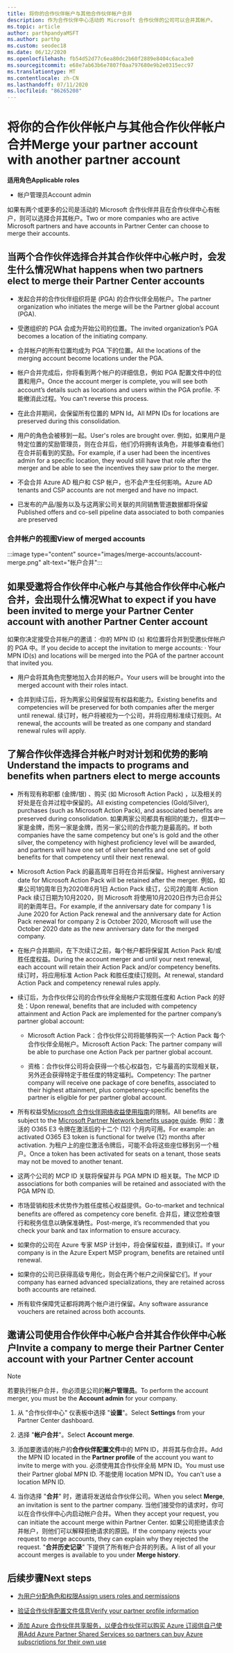 ```yaml
---
title: 将你的合作伙伴帐户与其他合作伙伴帐户合并
description: 作为合作伙伴中心活动的 Microsoft 合作伙伴的公司可以合并其帐户。
ms.topic: article
author: parthpandyaMSFT
ms.author: parthp
ms.custom: seodec18
ms.date: 06/12/2020
ms.openlocfilehash: fb54d52d77c6ea80dc2b60f2889e8404c6aca3e0
ms.sourcegitcommit: e68e7ab63b6e7807f0aa797680e9b2e0315ecc97
ms.translationtype: MT
ms.contentlocale: zh-CN
ms.lasthandoff: 07/11/2020
ms.locfileid: "86265208"
---
```

# <a name="merge-your-partner-account-with-another-partner-account"></a><span data-ttu-id="4dae4-103">将你的合作伙伴帐户与其他合作伙伴帐户合并</span><span class="sxs-lookup"><span data-stu-id="4dae4-103">Merge your partner account with another partner account</span></span>

<span data-ttu-id="4dae4-104">**适用角色**</span><span class="sxs-lookup"><span data-stu-id="4dae4-104">**Applicable roles**</span></span>

- <span data-ttu-id="4dae4-105">帐户管理员</span><span class="sxs-lookup"><span data-stu-id="4dae4-105">Account admin</span></span>

<span data-ttu-id="4dae4-106">如果有两个或更多的公司是活动的 Microsoft 合作伙伴并且在合作伙伴中心有帐户，则可以选择合并其帐户。</span><span class="sxs-lookup"><span data-stu-id="4dae4-106">Two or more companies who are active Microsoft partners and have accounts in Partner Center can choose to merge their accounts.</span></span>

## <a name="what-happens-when-two-partners-elect-to-merge-their-partner-center-accounts"></a><span data-ttu-id="4dae4-107">当两个合作伙伴选择合并其合作伙伴中心帐户时，会发生什么情况</span><span class="sxs-lookup"><span data-stu-id="4dae4-107">What happens when two partners elect to merge their Partner Center accounts</span></span>

- <span data-ttu-id="4dae4-108">发起合并的合作伙伴组织将是 (PGA) 的合作伙伴全局帐户。</span><span class="sxs-lookup"><span data-stu-id="4dae4-108">The partner organization who initiates the merge will be the Partner global account (PGA).</span></span>

- <span data-ttu-id="4dae4-109">受邀组织的 PGA 会成为开始公司的位置。</span><span class="sxs-lookup"><span data-stu-id="4dae4-109">The invited organization’s PGA becomes a location of the initiating company.</span></span>

- <span data-ttu-id="4dae4-110">合并帐户的所有位置均成为 PGA 下的位置。</span><span class="sxs-lookup"><span data-stu-id="4dae4-110">All the locations of the merging account become locations under the PGA.</span></span>

- <span data-ttu-id="4dae4-111">帐户合并完成后，你将看到两个帐户的详细信息，例如 PGA 配置文件中的位置和用户。</span><span class="sxs-lookup"><span data-stu-id="4dae4-111">Once the account merger is complete, you will see both account’s details such as locations and users within the PGA profile.</span></span> <span data-ttu-id="4dae4-112">不能撤消此过程。</span><span class="sxs-lookup"><span data-stu-id="4dae4-112">You can't reverse this process.</span></span>

- <span data-ttu-id="4dae4-113">在此合并期间，会保留所有位置的 MPN Id。</span><span class="sxs-lookup"><span data-stu-id="4dae4-113">All MPN IDs for locations are preserved during this consolidation.</span></span>

- <span data-ttu-id="4dae4-114">用户的角色会被移到一起。</span><span class="sxs-lookup"><span data-stu-id="4dae4-114">User's roles are brought over.</span></span> <span data-ttu-id="4dae4-115">例如，如果用户是特定位置的奖励管理员，则在合并后，他们仍将拥有该角色，并能够查看他们在合并前看到的奖励。</span><span class="sxs-lookup"><span data-stu-id="4dae4-115">For example, if a user had been the incentives admin for a specific location, they would still have that role after the merger and be able to see the incentives they saw prior to the merger.</span></span>

- <span data-ttu-id="4dae4-116">不会合并 Azure AD 租户和 CSP 帐户，也不会产生任何影响。</span><span class="sxs-lookup"><span data-stu-id="4dae4-116">Azure AD tenants and CSP accounts are not merged and have no impact.</span></span>

- <span data-ttu-id="4dae4-117">已发布的产品/服务以及与这两家公司关联的共同销售管道数据都将保留</span><span class="sxs-lookup"><span data-stu-id="4dae4-117">Published offers and co-sell pipeline data associated to both companies are preserved</span></span>

### <a name="view-of-merged-accounts"></a><span data-ttu-id="4dae4-118">合并帐户的视图</span><span class="sxs-lookup"><span data-stu-id="4dae4-118">View of merged accounts</span></span>

:::image type="content" source="images/merge-accounts/account-merge.png" alt-text="帐户合并":::

## <a name="what-to-expect-if-you-have-been-invited-to-merge-your-partner-center-account-with-another-partner-center-account"></a><span data-ttu-id="4dae4-120">如果受邀将合作伙伴中心帐户与其他合作伙伴中心帐户合并，会出现什么情况</span><span class="sxs-lookup"><span data-stu-id="4dae4-120">What to expect if you have been invited to merge your Partner Center account with another Partner Center account</span></span>

<span data-ttu-id="4dae4-121">如果你决定接受合并帐户的邀请：·你的 MPN ID (s) 和位置将合并到受邀伙伴帐户的 PGA 中。</span><span class="sxs-lookup"><span data-stu-id="4dae4-121">If you decide to accept the invitation to merge accounts: · Your MPN ID(s) and locations will be merged into the PGA of the partner account that invited you.</span></span>

- <span data-ttu-id="4dae4-122">用户会将其角色完整地加入合并的帐户。</span><span class="sxs-lookup"><span data-stu-id="4dae4-122">Your users will be brought into the merged account with their roles intact.</span></span>

- <span data-ttu-id="4dae4-123">合并到续订后，将为两家公司保留现有权益和能力。</span><span class="sxs-lookup"><span data-stu-id="4dae4-123">Existing benefits and competencies will be preserved for both companies after the merger until renewal.</span></span> <span data-ttu-id="4dae4-124">续订时，帐户将被视为一个公司，并将应用标准续订规则。</span><span class="sxs-lookup"><span data-stu-id="4dae4-124">At renewal, the accounts will be treated as one company and standard renewal rules will apply.</span></span>

## <a name="understand-the-impacts-to-programs-and-benefits-when-partners-elect-to-merge-accounts"></a><span data-ttu-id="4dae4-125">了解合作伙伴选择合并帐户时对计划和优势的影响</span><span class="sxs-lookup"><span data-stu-id="4dae4-125">Understand the impacts to programs and benefits when partners elect to merge accounts</span></span>

- <span data-ttu-id="4dae4-126">所有现有称职都 (金牌/银) 、购买 (如 Microsoft Action Pack) ，以及相关的好处是在合并过程中保留的。</span><span class="sxs-lookup"><span data-stu-id="4dae4-126">All existing competencies (Gold/Silver), purchases (such as Microsoft Action Pack), and associated benefits are preserved during consolidation.</span></span> <span data-ttu-id="4dae4-127">如果两家公司都具有相同的能力，但其中一家是金牌，而另一家是金牌，而另一家公司的合作能力是最高的。</span><span class="sxs-lookup"><span data-stu-id="4dae4-127">If both companies have the same competency but one's is gold and the other silver, the competency with highest proficiency level will be awarded, and partners will have one set of silver benefits and one set of gold benefits for that competency until their next renewal.</span></span> 

- <span data-ttu-id="4dae4-128">Microsoft Action Pack 的最高周年日将在合并后保留。</span><span class="sxs-lookup"><span data-stu-id="4dae4-128">Highest anniversary date for Microsoft Action Pack will be retained after the merger.</span></span> <span data-ttu-id="4dae4-129">例如，如果公司1的周年日为2020年6月1日 Action Pack 续订，公司2的周年 Action Pack 续订日期为10月2020，则 Microsoft 将使用10月2020日作为已合并公司的新周年日。</span><span class="sxs-lookup"><span data-stu-id="4dae4-129">For example, if the anniversary date for company 1 is June 2020 for Action Pack renewal and the anniversary date for Action Pack renewal for company 2 is October 2020, Microsoft will use the October 2020 date as the new anniversary date for the merged company.</span></span>

- <span data-ttu-id="4dae4-130">在帐户合并期间，在下次续订之前，每个帐户都将保留其 Action Pack 和/或胜任度权益。</span><span class="sxs-lookup"><span data-stu-id="4dae4-130">During the account merger and until your next renewal, each account will retain their Action Pack and/or competency benefits.</span></span> <span data-ttu-id="4dae4-131">续订时，将应用标准 Action Pack 和胜任度续订规则。</span><span class="sxs-lookup"><span data-stu-id="4dae4-131">At renewal, standard Action Pack and competency renewal rules apply.</span></span>

- <span data-ttu-id="4dae4-132">续订后，为合作伙伴公司的合作伙伴全局帐户实现胜任度和 Action Pack 的好处：</span><span class="sxs-lookup"><span data-stu-id="4dae4-132">Upon renewal, benefits that are included with competency attainment and Action Pack are implemented for the partner company’s partner global account:</span></span>

  - <span data-ttu-id="4dae4-133">Microsoft Action Pack：合作伙伴公司将能够购买一个 Action Pack 每个合作伙伴全局帐户。</span><span class="sxs-lookup"><span data-stu-id="4dae4-133">Microsoft Action Pack: The partner company will be able to purchase one Action Pack per partner global account.</span></span>

  - <span data-ttu-id="4dae4-134">资格：合作伙伴公司将会获得一个核心权益包，它与最高的实现相关联，另外还会获得特定于胜任度的特定福利。</span><span class="sxs-lookup"><span data-stu-id="4dae4-134">Competency: The partner company will receive one package of core benefits, associated to their highest attainment, plus competency-specific benefits the partner is eligible for per partner global account.</span></span>

- <span data-ttu-id="4dae4-135">所有权益受[Microsoft 合作伙伴网络收益使用指南](https://aka.ms/partner-benefits-use-guide)的限制。</span><span class="sxs-lookup"><span data-stu-id="4dae4-135">All benefits are subject to the [Microsoft Partner Network benefits usage guide](https://aka.ms/partner-benefits-use-guide).</span></span> <span data-ttu-id="4dae4-136">例如：激活的 O365 E3 令牌在激活后的十二个 (12) 个月内可用。</span><span class="sxs-lookup"><span data-stu-id="4dae4-136">For example: an activated O365 E3 token is functional for twelve (12) months after activation.</span></span> <span data-ttu-id="4dae4-137">为租户上的座位激活令牌后，可能不会将这些座位移到另一个租户。</span><span class="sxs-lookup"><span data-stu-id="4dae4-137">Once a token has been activated for seats on a tenant, those seats may not be moved to another tenant.</span></span>

- <span data-ttu-id="4dae4-138">这两个公司的 MCP ID 关联将保留并与 PGA MPN ID 相关联。</span><span class="sxs-lookup"><span data-stu-id="4dae4-138">The MCP ID associations for both companies will be retained and associated with the PGA MPN ID.</span></span>

- <span data-ttu-id="4dae4-139">市场营销和技术优势作为胜任度核心权益提供。</span><span class="sxs-lookup"><span data-stu-id="4dae4-139">Go-to-market and technical benefits are offered as competency core benefit.</span></span> <span data-ttu-id="4dae4-140">合并后，建议您检查银行和税务信息以确保准确性。</span><span class="sxs-lookup"><span data-stu-id="4dae4-140">Post-merge, it’s recommended that you check your bank and tax information to ensure accuracy.</span></span>

- <span data-ttu-id="4dae4-141">如果你的公司在 Azure 专家 MSP 计划中，将会保留权益，直到续订。</span><span class="sxs-lookup"><span data-stu-id="4dae4-141">If your company is in the Azure Expert MSP program, benefits are retained until renewal.</span></span>

- <span data-ttu-id="4dae4-142">如果你的公司已获得高级专用化，则会在两个帐户之间保留它们。</span><span class="sxs-lookup"><span data-stu-id="4dae4-142">If your company has earned advanced specializations, they are retained across both accounts are retained.</span></span>

- <span data-ttu-id="4dae4-143">所有软件保障凭证都将跨两个帐户进行保留。</span><span class="sxs-lookup"><span data-stu-id="4dae4-143">Any software assurance vouchers are retained across both accounts.</span></span> 

## <a name="invite-a-company-to-merge-their-partner-center-account-with-your-partner-center-account"></a><span data-ttu-id="4dae4-144">邀请公司使用合作伙伴中心帐户合并其合作伙伴中心帐户</span><span class="sxs-lookup"><span data-stu-id="4dae4-144">Invite a company to merge their Partner Center account with your Partner Center account</span></span>

>[!Note]
><span data-ttu-id="4dae4-145">若要执行帐户合并，你必须是公司的**帐户管理员**。</span><span class="sxs-lookup"><span data-stu-id="4dae4-145">To perform the account merger, you must be the **Account admin** for your company.</span></span>

1. <span data-ttu-id="4dae4-146">从 "合作伙伴中心" 仪表板中选择 "**设置**"。</span><span class="sxs-lookup"><span data-stu-id="4dae4-146">Select **Settings** from your Partner Center dashboard.</span></span> 

2. <span data-ttu-id="4dae4-147">选择 "**帐户合并**"。</span><span class="sxs-lookup"><span data-stu-id="4dae4-147">Select **Account merge**.</span></span>

3. <span data-ttu-id="4dae4-148">添加要邀请的帐户的**合作伙伴配置文件**中的 MPN ID，并将其与你合并。</span><span class="sxs-lookup"><span data-stu-id="4dae4-148">Add the MPN ID located in the **Partner profile** of the account you want to invite to merge with you.</span></span> <span data-ttu-id="4dae4-149">必须使用其合作伙伴全局 MPN ID。</span><span class="sxs-lookup"><span data-stu-id="4dae4-149">You must use their Partner global MPN ID.</span></span> <span data-ttu-id="4dae4-150">不能使用 location MPN ID。</span><span class="sxs-lookup"><span data-stu-id="4dae4-150">You can't use a location MPN ID.</span></span>

4. <span data-ttu-id="4dae4-151">当你选择 "**合并**" 时，邀请将发送给合作伙伴公司。</span><span class="sxs-lookup"><span data-stu-id="4dae4-151">When you select **Merge**, an invitation is sent to the partner company.</span></span> <span data-ttu-id="4dae4-152">当他们接受你的请求时，你可以在合作伙伴中心内启动帐户合并。</span><span class="sxs-lookup"><span data-stu-id="4dae4-152">When they accept your request, you can initiate the account merge within Partner Center.</span></span> <span data-ttu-id="4dae4-153">如果公司拒绝请求合并帐户，则他们可以解释拒绝请求的原因。</span><span class="sxs-lookup"><span data-stu-id="4dae4-153">If the company rejects your request to merge accounts, they can explain why they rejected the request.</span></span> <span data-ttu-id="4dae4-154">"**合并历史记录**" 下提供了所有帐户合并的列表。</span><span class="sxs-lookup"><span data-stu-id="4dae4-154">A list of all your account merges is available to you under **Merge history**.</span></span>

## <a name="next-steps"></a><span data-ttu-id="4dae4-155">后续步骤</span><span class="sxs-lookup"><span data-stu-id="4dae4-155">Next steps</span></span>

- [<span data-ttu-id="4dae4-156">为用户分配角色和权限</span><span class="sxs-lookup"><span data-stu-id="4dae4-156">Assign users roles and permissions</span></span>](permissions-overview.md)

- [<span data-ttu-id="4dae4-157">验证合作伙伴配置文件信息</span><span class="sxs-lookup"><span data-stu-id="4dae4-157">Verify your partner profile information</span></span>](update-your-partner-profile.md)

- [<span data-ttu-id="4dae4-158">添加 Azure 合作伙伴共享服务，以便合作伙伴可以购买 Azure 订阅供自己使用</span><span class="sxs-lookup"><span data-stu-id="4dae4-158">Add Azure Partner Shared Services so partners can buy Azure subscriptions for their own use</span></span>](shared-services.md)
